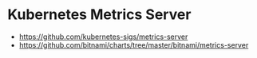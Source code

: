 # Kubernetes Metrics Server

* https://github.com/kubernetes-sigs/metrics-server
* https://github.com/bitnami/charts/tree/master/bitnami/metrics-server
